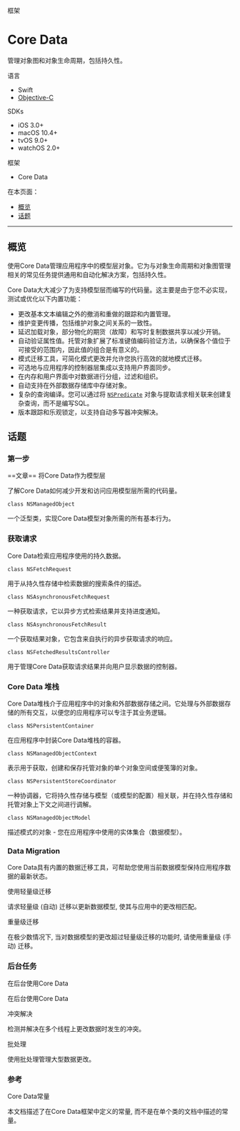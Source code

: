 框架

# Core Data

管理对象图和对象生命周期，包括持久性。

语言

- Swift
- [Objective-C](apple-reference-documentation://cccoredata)

SDKs

- iOS 3.0+
- macOS 10.4+
- tvOS 9.0+
- watchOS 2.0+

框架

- Core Data

在本页面：

- [概览](apple-reference-documentation://cscoredata#overview)
- [话题](apple-reference-documentation://cscoredata#topics)

------

## 概览

使用Core Data管理应用程序中的模型层对象。它为与对象生命周期和对象图管理相关的常见任务提供通用和自动化解决方案，包括持久性。

Core Data大大减少了为支持模型层而编写的代码量。这主要是由于您不必实现，测试或优化以下内置功能：

- 更改基本文本编辑之外的撤消和重做的跟踪和内置管理。
- 维护变更传播，包括维护对象之间关系的一致性。
- 延迟加载对象，部分物化的期货（故障）和写时复制数据共享以减少开销。
- 自动验证属性值。托管对象扩展了标准键值编码验证方法，以确保各个值位于可接受的范围内，因此值的组合是有意义的。
- 模式迁移工具，可简化模式更改并允许您执行高效的就地模式迁移。
- 可选地与应用程序的控制器层集成以支持用户界面同步。
- 在内存和用户界面中对数据进行分组，过滤和组织。
- 自动支持在外部数据存储库中存储对象。
- 复杂的查询编译。您可以通过将 [`NSPredicate`](apple-reference-documentation://hsgeUN8BnB) 对象与提取请求相关联来创建复杂查询，而不是编写SQL。
- 版本跟踪和乐观锁定，以支持自动多写器冲突解决。

## 话题

### 第一步

 ==文章== 将Core Data作为模型层

了解Core Data如何减少开发和访问应用模型层所需的代码量。

```
class NSManagedObject
```

一个泛型类，实现Core Data模型对象所需的所有基本行为。

### 获取请求

Core Data检索应用程序使用的持久数据。

```
class NSFetchRequest
```

用于从持久性存储中检索数据的搜索条件的描述。

```
class NSAsynchronousFetchRequest
```

一种获取请求，它以异步方式检索结果并支持进度通知。

```
class NSAsynchronousFetchResult
```

一个获取结果对象，它包含来自执行的异步获取请求的响应。

```
class NSFetchedResultsController
```

用于管理Core Data获取请求结果并向用户显示数据的控制器。

### Core Data 堆栈

Core Data堆栈介于应用程序中的对象和外部数据存储之间。它处理与外部数据存储的所有交互，以便您的应用程序可以专注于其业务逻辑。

```
class NSPersistentContainer
```

在应用程序中封装Core Data堆栈的容器。

```
class NSManagedObjectContext
```

表示用于获取，创建和保存托管对象的单个对象空间或便笺簿的对象。

```
class NSPersistentStoreCoordinator
```

一种协调器，它将持久性存储与模型（或模型的配置）相关联，并在持久性存储和托管对象上下文之间进行调解。

```
class NSManagedObjectModel
```

描述模式的对象 - 您在应用程序中使用的实体集合（数据模型）。

### Data Migration

Core Data具有内置的数据迁移工具，可帮助您使用当前数据模型保持应用程序数据的最新状态。

 使用轻量级迁移

请求轻量级 (自动) 迁移以更新数据模型, 使其与应用中的更改相匹配。

 重量级迁移

在极少数情况下, 当对数据模型的更改超过轻量级迁移的功能时, 请使用重量级 (手动) 迁移。

### 后台任务

 在后台使用Core Data

在后台使用Core Data

 冲突解决

检测并解决在多个线程上更改数据时发生的冲突。

 批处理

使用批处理管理大型数据更改。

### 参考

 Core Data常量

本文档描述了在Core Data框架中定义的常量, 而不是在单个类的文档中描述的常量。